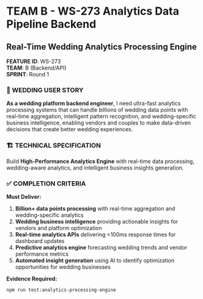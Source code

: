 # TEAM B - WS-273 Analytics Data Pipeline Backend
## Real-Time Wedding Analytics Processing Engine

**FEATURE ID**: WS-273  
**TEAM**: B (Backend/API)  
**SPRINT**: Round 1  

### 🎯 WEDDING USER STORY

**As a wedding platform backend engineer**, I need ultra-fast analytics processing systems that can handle billions of wedding data points with real-time aggregation, intelligent pattern recognition, and wedding-specific business intelligence, enabling vendors and couples to make data-driven decisions that create better wedding experiences.

### 🏗️ TECHNICAL SPECIFICATION

Build **High-Performance Analytics Engine** with real-time data processing, wedding-aware analytics, and intelligent business insights generation.

### ✅ COMPLETION CRITERIA

**Must Deliver:**
1. **Billion+ data points processing** with real-time aggregation and wedding-specific analytics
2. **Wedding business intelligence** providing actionable insights for vendors and platform optimization
3. **Real-time analytics APIs** delivering <100ms response times for dashboard updates
4. **Predictive analytics engine** forecasting wedding trends and vendor performance metrics
5. **Automated insight generation** using AI to identify optimization opportunities for wedding businesses

**Evidence Required:**
```bash
npm run test:analytics-processing-engine
```